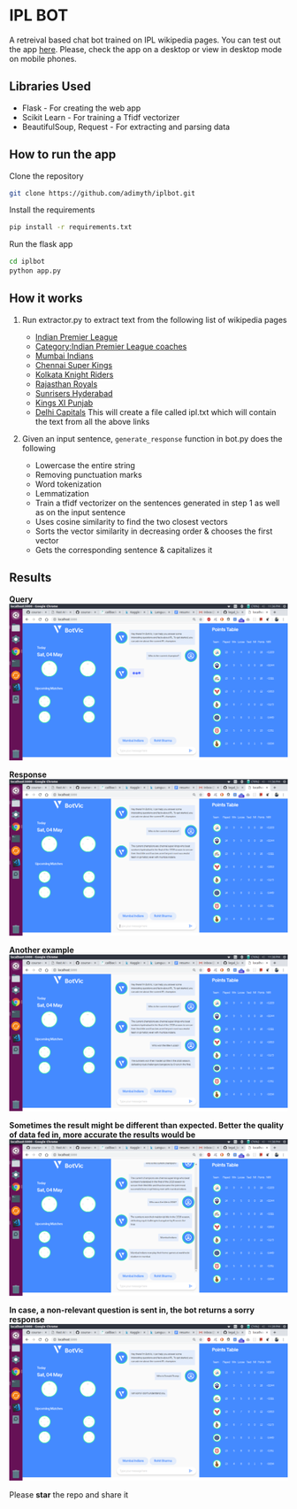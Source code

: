 # IPL BOT

A retreival based chat bot trained on IPL wikipedia pages. You can test out the app [here](http://134.209.148.44:5000/).
Please, check the app on a desktop or view in desktop mode on mobile phones.


## Libraries Used
* Flask - For creating the web app
* Scikit Learn - For training a Tfidf vectorizer
* BeautifulSoup, Request - For extracting and parsing data

## How to run the app

Clone the repository
```bash
git clone https://github.com/adimyth/iplbot.git
```

Install the requirements
```bash
pip install -r requirements.txt
```

Run the flask app
```bash
cd iplbot
python app.py
```

## How it works
1. Run extractor.py to extract text from the following list of wikipedia pages
    * [Indian Premier League](https://en.wikipedia.org/wiki/Indian_Premier_League)
    * [Category:Indian Premier League coaches](https://en.wikipedia.org/wiki/Category:Indian_Premier_League_coaches)
    * [Mumbai Indians](https://en.wikipedia.org/wiki/Mumbai_Indians)
    * [Chennai Super Kings](https://en.wikipedia.org/wiki/Chennai_Super_Kings)
    * [Kolkata Knight Riders](https://en.wikipedia.org/wiki/Kolkata_Knight_Riders)
    * [Rajasthan Royals](https://en.wikipedia.org/wiki/Rajasthan_Royals)
    * [Sunrisers Hyderabad](https://en.wikipedia.org/wiki/Sunrisers_Hyderabad)
    * [Kings XI Punjab](https://en.wikipedia.org/wiki/Kings_XI_Punjab)
    * [Delhi Capitals](https://en.wikipedia.org/wiki/Delhi_Capitals)
    This will create a file called ipl.txt which will contain the text from all the above links

2. Given an input sentence, `generate_response` function in bot.py does the following
    * Lowercase the entire string
    * Removing punctuation marks
    * Word tokenization
    * Lemmatization
    * Train a tfidf vectorizer on the sentences generated in step 1 as well as on the input sentence
    * Uses cosine similarity to find the two closest vectors
    * Sorts the vector similarity in decreasing order & chooses the first vector
    * Gets the corresponding sentence & capitalizes it

## Results

**Query**
![alt text](images/fig_1.png "Logo Title Text 1")



**Response**
![alt text](images/fig_2.png "Logo Title Text 1")



**Another example**
![alt text](images/fig_3.png "Logo Title Text 1")



**Sometimes the result might be different than expected. Better the quality of data fed in, more accurate the results would be**
![alt text](images/fig_5.png "Logo Title Text 1")



**In case, a non-relevant question is sent in, the bot returns a sorry response**
![alt text](images/fig_6.png "Logo Title Text 1")

Please **star** the repo and share it
